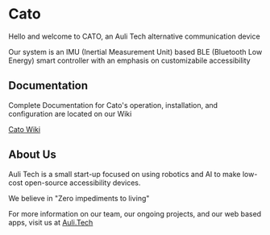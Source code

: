 # Cato

Hello and welcome to CATO, an Auli Tech alternative communication device

Our system is an IMU (Inertial Measurement Unit) based BLE (Bluetooth Low Energy) smart controller with an emphasis on customizabile accessibility

## Documentation

Complete Documentation for Cato's operation, installation, and configuration are located on our Wiki

[Cato Wiki](https://github.com/aulitech/Cato/wiki)

## About Us

Auli Tech is a small start-up focused on using robotics and AI to make low-cost open-source accessibility devices.

We believe in "Zero impediments to living"

For more information on our team, our ongoing projects, and our web based apps, visit us at [Auli.Tech](https://www.auli.tech/) 
